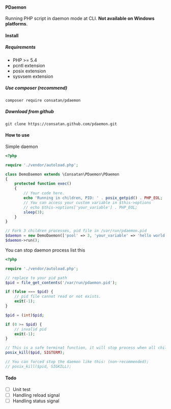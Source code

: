 #### PDaemon
Running PHP script in daemon mode at CLI. **Not available on Windows platforms**.

#### Install

##### Requirements

- PHP >= 5.4
- pcntl extension
- posix extension
- sysvsem extension

##### Use composer (recommend)

```shell
composer require consatan/pdaemon
```

##### Download from github

```shell
git clone https://consatan.github.com/pdaemon.git
```


#### How to use

Simple daemon
```php
<?php

require './vendor/autoload.php';

class DemoDaemon extends \Consatan\PDaemon\PDaemon
{
    protected function exec()
    {
        // Your code here.
        echo 'Running in children, PID: ' . posix_getpid() . PHP_EOL;
        // You can access your custom variable in $this->options
        // echo $this->options['your_variable'] . PHP_EOL;
        sleep(3);
    }
}

// Fork 3 children processes, pid file in /var/run/pdaemon.pid
$daemon = new DemoDaemon(['pool' => 3, 'your_variable' => 'hello world']);
$daemon->run();
```

You can stop daemon process list this
```php
<?php

require './vendor/autoload.php';

// replace to your pid path
$pid = file_get_contents('/var/run/pdaemon.pid');

if (false === $pid) {
    // pid file cannot read or not exists.
    exit(-1);
}

$pid = (int)$pid;

if (0 >= $pid) {
    // invalid pid
    exit(-1);
}

// This is a safe terminat function, it will stop process when all children processes stop
posix_kill($pid, SIGTERM);

// You can forced stop the daemon like this: (non-recommended);
// posix_kill($pid, SIGKILL);
```

#### Todo

- [ ] Unit test
- [ ] Handling reload signal
- [ ] Handling status signal
